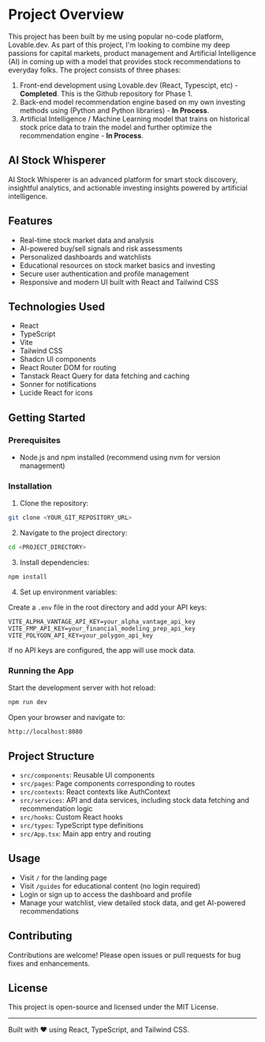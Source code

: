 
# Project Overview

This project has been built by me using popular no-code platform, Lovable.dev. As part of this project, I'm looking to combine my deep passions for capital markets, product management and Artificial Intelligence (AI) in coming up with a model that provides stock recommendations to everyday folks. The project consists of three phases:
1. Front-end development using Lovable.dev (React, Typescipt, etc) - **Completed**. This is the Github repository for Phase 1. 
2. Back-end model recommendation engine based on my own investing methods using (Python and Python libraries) - **In Process**.
3. Artificial Intelligence / Machine Learning model that trains on historical stock price data to train the model and further optimize the recommendation engine - **In Process**. 


## AI Stock Whisperer

AI Stock Whisperer is an advanced platform for smart stock discovery, insightful analytics, and actionable investing insights powered by artificial intelligence.

## Features

- Real-time stock market data and analysis
- AI-powered buy/sell signals and risk assessments
- Personalized dashboards and watchlists
- Educational resources on stock market basics and investing
- Secure user authentication and profile management
- Responsive and modern UI built with React and Tailwind CSS

## Technologies Used

- React
- TypeScript
- Vite
- Tailwind CSS
- Shadcn UI components
- React Router DOM for routing
- Tanstack React Query for data fetching and caching
- Sonner for notifications
- Lucide React for icons

## Getting Started

### Prerequisites

- Node.js and npm installed (recommend using nvm for version management)

### Installation

1. Clone the repository:

```bash
git clone <YOUR_GIT_REPOSITORY_URL>
```

2. Navigate to the project directory:

```bash
cd <PROJECT_DIRECTORY>
```

3. Install dependencies:

```bash
npm install
```

4. Set up environment variables:

Create a `.env` file in the root directory and add your API keys:

```env
VITE_ALPHA_VANTAGE_API_KEY=your_alpha_vantage_api_key
VITE_FMP_API_KEY=your_financial_modeling_prep_api_key
VITE_POLYGON_API_KEY=your_polygon_api_key
```

If no API keys are configured, the app will use mock data.

### Running the App

Start the development server with hot reload:

```bash
npm run dev
```

Open your browser and navigate to:

```
http://localhost:8080
```

## Project Structure

- `src/components`: Reusable UI components
- `src/pages`: Page components corresponding to routes
- `src/contexts`: React contexts like AuthContext
- `src/services`: API and data services, including stock data fetching and recommendation logic
- `src/hooks`: Custom React hooks
- `src/types`: TypeScript type definitions
- `src/App.tsx`: Main app entry and routing

## Usage

- Visit `/` for the landing page
- Visit `/guides` for educational content (no login required)
- Login or sign up to access the dashboard and profile
- Manage your watchlist, view detailed stock data, and get AI-powered recommendations

## Contributing

Contributions are welcome! Please open issues or pull requests for bug fixes and enhancements.

## License

This project is open-source and licensed under the MIT License.

---

Built with ❤️ using React, TypeScript, and Tailwind CSS.

